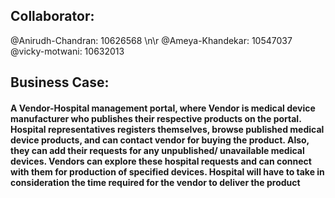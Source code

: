 ## Collaborator:
@Anirudh-Chandran: 10626568 \n\r
@Ameya-Khandekar: 10547037
@vicky-motwani: 10632013

## Business Case:
#### A Vendor-Hospital management portal, where Vendor is medical device manufacturer who publishes their respective products on the portal. Hospital representatives registers themselves, browse published medical device products, and can contact vendor for buying the product. Also, they can add their requests for any unpublished/ unavailable medical devices. Vendors can explore these hospital requests and can connect with them for production of specified devices. Hospital will have to take in consideration the time required for the vendor to deliver the product
